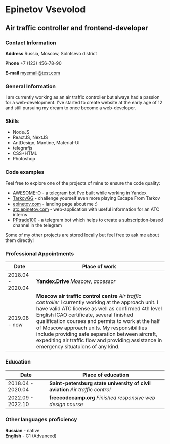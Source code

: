 # Epinetov Vsevolod
## Air traffic controller and frontend-developer

### Contact Information

**Address** Russia, Moscow, Solntsevo district

**Phone** +7 (123) 456-78-90

**E-mail** myemail@test.com

### General Information
I am currently working as an air traffic controller but always had a passion for a web-development. I've started to create website at the early age of 12 and still pursuing my dream to once become a web-developer.

### Skills
- NodeJS
- ReactJS, NextJS
- AntDesign, Mantine, Material-UI
- telegrafjs
- CSS+HTML
- Photoshop

### Code examples
Feel free to explore one of the projects of mine to ensure the code quality:
- [AWESOME-O](https://github.com/VsevolodEpinetov/awesomeo_3000_public) - a telegram bot I've built while working in Yandex
- [TarkovGG](https://github.com/VsevolodEpinetov/tarkov-gungame) - challenge yourself even more playing Escape From Tarkov
- [epinetov.com](https://github.com/VsevolodEpinetov/epinetov.com) - landing page about me :)
- [atc.epinetov.com](https://github.com/VsevolodEpinetov/atc.epinetov.com) - web-application with useful information for an ATC interns
- [PPtrade100](https://github.com/VsevolodEpinetov/telegram-bot-subscription) - a telegram bot which helps to create a subscription-based channel in the telegram

Some of my other projects are stored locally but feel free to ask me about them directly!

### Professional Appointments
| Date | Place of work |
|---|----|
| 2018.04 - 2020.04 | **Yandex.Drive** *Moscow, accessor*  |
| 2019.08 - now | **Moscow air traffic control centre** *Air traffic controller* I currently working at the approach unit. I have valid ATC license as well as confirmed 4th level English ICAO certificate, several finished qualification courses and permits to work at the half of Moscow approach units. My responsibilities include providing safe separation between aircraft, expediting air traffic flow and providing assistance in emergency situatuions of any kind. |

### Education

| Date | Place of education |
|---|----|
| 2018.04 - 2020.04 | **Saint-petersburg state university of civil aviation** *Air traffic control* |
| 2022.09 - 2022.10 | **freecodecamp.org** *Finished responsive web design course* |

### Other languages proficiency 
**Russian** - native<br>**English** - C1 (Advanced)